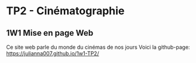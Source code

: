 # TP2 - Cinématographie
## 1W1 Mise en page Web
Ce site web parle du monde du cinémas de nos jours
Voici la github-page:  https://julianna007.github.io/1w1-TP2/